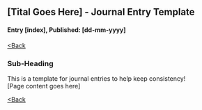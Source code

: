 ## [Tital Goes Here] - Journal Entry Template 
#### Entry [index], Published: [dd-mm-yyyy]

[<Back](../)

### Sub-Heading

This is a template for journal entries to help keep consistency!  
[Page content goes here]

[<Back](../)
